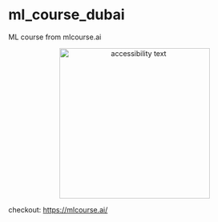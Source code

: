 # ml_course_dubai
ML course from mlcourse.ai

<div align="center">
<p align="center">
  <img src="https://github.com/DmitriiDenisov/mlcourse_dubai/blob/master/img/df-dubai-logo.png" width="300" alt="accessibility text">
</p>
</div>

checkout: https://mlcourse.ai/
